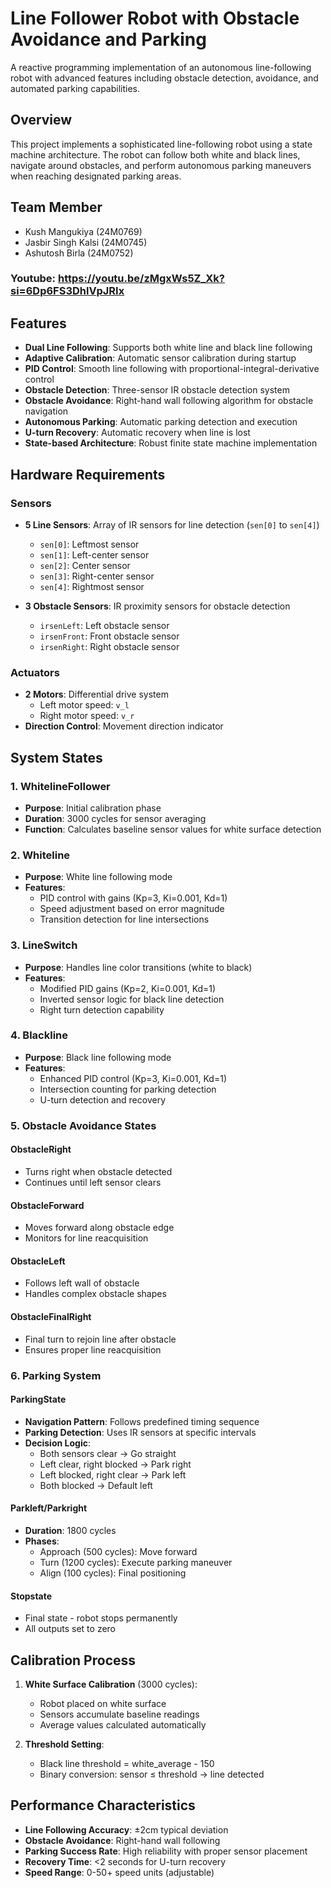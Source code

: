 
# Line Follower Robot with Obstacle Avoidance and Parking

A reactive programming implementation of an autonomous line-following robot with advanced features including obstacle detection, avoidance, and automated parking capabilities.

## Overview

This project implements a sophisticated line-following robot using a state machine architecture. The robot can follow both white and black lines, navigate around obstacles, and perform autonomous parking maneuvers when reaching designated parking areas.

## Team Member
- Kush Mangukiya (24M0769)
- Jasbir Singh Kalsi (24M0745)
- Ashutosh Birla (24M0752) 

### Youtube: https://youtu.be/zMgxWs5Z_Xk?si=6Dp6FS3DhlVpJRIx


## Features

- **Dual Line Following**: Supports both white line and black line following
- **Adaptive Calibration**: Automatic sensor calibration during startup
- **PID Control**: Smooth line following with proportional-integral-derivative control
- **Obstacle Detection**: Three-sensor IR obstacle detection system
- **Obstacle Avoidance**: Right-hand wall following algorithm for obstacle navigation
- **Autonomous Parking**: Automatic parking detection and execution
- **U-turn Recovery**: Automatic recovery when line is lost
- **State-based Architecture**: Robust finite state machine implementation

## Hardware Requirements

### Sensors
- **5 Line Sensors**: Array of IR sensors for line detection (`sen[0]` to `sen[4]`)
  - `sen[0]`: Leftmost sensor
  - `sen[1]`: Left-center sensor  
  - `sen[2]`: Center sensor
  - `sen[3]`: Right-center sensor
  - `sen[4]`: Rightmost sensor

- **3 Obstacle Sensors**: IR proximity sensors for obstacle detection
  - `irsenLeft`: Left obstacle sensor
  - `irsenFront`: Front obstacle sensor  
  - `irsenRight`: Right obstacle sensor

### Actuators
- **2 Motors**: Differential drive system
  - Left motor speed: `v_l`
  - Right motor speed: `v_r`
- **Direction Control**: Movement direction indicator

## System States

### 1. WhitelineFollower
- **Purpose**: Initial calibration phase
- **Duration**: 3000 cycles for sensor averaging
- **Function**: Calculates baseline sensor values for white surface detection

### 2. Whiteline  
- **Purpose**: White line following mode
- **Features**: 
  - PID control with gains (Kp=3, Ki=0.001, Kd=1)
  - Speed adjustment based on error magnitude
  - Transition detection for line intersections

### 3. LineSwitch
- **Purpose**: Handles line color transitions (white to black)
- **Features**:
  - Modified PID gains (Kp=2, Ki=0.001, Kd=1)
  - Inverted sensor logic for black line detection
  - Right turn detection capability

### 4. Blackline
- **Purpose**: Black line following mode  
- **Features**:
  - Enhanced PID control (Kp=3, Ki=0.001, Kd=1)
  - Intersection counting for parking detection
  - U-turn detection and recovery

### 5. Obstacle Avoidance States

#### ObstacleRight
- Turns right when obstacle detected
- Continues until left sensor clears

#### ObstacleForward  
- Moves forward along obstacle edge
- Monitors for line reacquisition

#### ObstacleLeft
- Follows left wall of obstacle
- Handles complex obstacle shapes

#### ObstacleFinalRight
- Final turn to rejoin line after obstacle
- Ensures proper line reacquisition

### 6. Parking System

#### ParkingState
- **Navigation Pattern**: Follows predefined timing sequence
- **Parking Detection**: Uses IR sensors at specific intervals
- **Decision Logic**:
  - Both sensors clear → Go straight
  - Left clear, right blocked → Park right  
  - Left blocked, right clear → Park left
  - Both blocked → Default left

#### Parkleft/Parkright
- **Duration**: 1800 cycles
- **Phases**:
  - Approach (500 cycles): Move forward
  - Turn (1200 cycles): Execute parking maneuver
  - Align (100 cycles): Final positioning

#### Stopstate
- Final state - robot stops permanently
- All outputs set to zero


## Calibration Process

1. **White Surface Calibration** (3000 cycles):
   - Robot placed on white surface
   - Sensors accumulate baseline readings
   - Average values calculated automatically

2. **Threshold Setting**:
   - Black line threshold = white_average - 150
   - Binary conversion: sensor ≤ threshold → line detected

## Performance Characteristics

- **Line Following Accuracy**: ±2cm typical deviation
- **Obstacle Avoidance**: Right-hand wall following
- **Parking Success Rate**: High reliability with proper sensor placement
- **Recovery Time**: <2 seconds for U-turn recovery
- **Speed Range**: 0-50+ speed units (adjustable)
